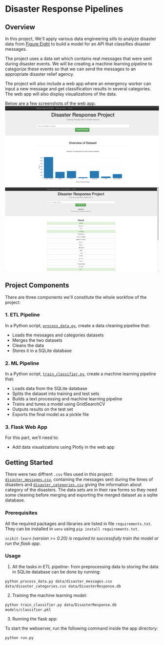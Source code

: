 # Disaster Response Pipelines

## Overview
In this project, We'll apply various data engineering sills to analyze disaster data from [Figure Eight](https://www.figure-eight.com/) to build a model for an API that classifies disaster messages.

The project uses a data set which contains real messages that were sent during disaster events. We will be creating a machine learning pipeline to categorize these events so that we can send the messages to an appropriate disaster relief agency.

The project will also include a web app where an emergency worker can input a new message and get classification results in several categories. The web app will also display visualizations of the data. 

Below are a few screenshots of the web app.
![image1](images/home-page.png)
![image2](images/messages.png)

## Project Components
There are three components we'll constitute the whole workfow of the project:

### 1. __ETL Pipeline__

In a Python script, [`process_data.py`](process_data.py), create a data cleaning pipeline that:
- Loads the messages and categories datasets
- Merges the two datasets
- Cleans the data
- Stores it in a SQLite database

### 2. __ML Pipeline__

In a Python script, [`train_classifier.py`](train_classifier.py), create a machine learning pipeline that:

- Loads data from the SQLite database
- Splits the dataset into training and test sets
- Builds a text processing and machine learning pipeline
- Trains and tunes a model using GridSearchCV
- Outputs results on the test set
- Exports the final model as a pickle file

### 3. __Flask Web App__
For this part, we'll need to:

- Add data visualizations using Plotly in the web app

## Getting Started
There were two diffrent `.csv` files used in this project: [`disaster_messages.csv`](data/disaster_messages.csv), containing the messages sent during the times of disasters and [`disaster_categories.csv`](data/disaster_categories.csv) giving the information about category of the disasters. The data sets are in their raw forms so they need some cleaning before merging and exporting the merged dataset as a sqlite database. 

### Prerequisites
All the required packages and libraries are listed in file `requirements.txt`. They can be installed in `venv` using `pip install requirements.txt`.

_`scikit-learn` (version >= 0.20) is required to successfully train the model or run the flask app_.

### Usage
1. All the tasks in ETL pipeline- from preprocessing data to storing the data in SQLite database can be done by running:

```
python process_data.py data/disaster_messages.csv data/disaster_categories.csv data/DisasterResponse.db
```

2. Training the machine learning model:

```
python train_classifier.py data/DisasterResponse.db models/classifier.pkl
```

3. Running the flask app:
   
To start the webserver, run the following command inside the app directory:
```
python run.py
```

